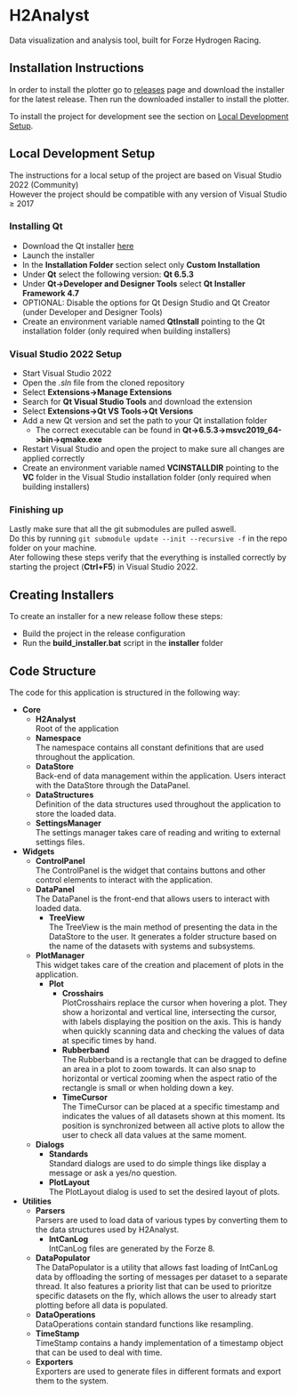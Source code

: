 # H2Analyst
 Data visualization and analysis tool, built for Forze Hydrogen Racing.

## Installation Instructions
In order to install the plotter go to [releases](https://github.com/StichtingFormulaZeroTeamDelft/H2Analyst/releases) page and download the installer for the latest release. Then run the downloaded installer to install the plotter.

To install the project for development see the section on [Local Development Setup](#local-development-setup).

## Local Development Setup
The instructions for a local setup of the project are based on Visual Studio 2022 (Community)\
However the project should be compatible with any version of Visual Studio $\geq$ 2017

### Installing Qt
- Download the Qt installer [here](https://www.qt.io/download-qt-installer-oss?hsCtaTracking=99d9dd4f-5681-48d2-b096-470725510d34%7C074ddad0-fdef-4e53-8aa8-5e8a876d6ab4)
- Launch the installer
- In the **Installation Folder** section select only **Custom Installation**
- Under **Qt** select the following version: **Qt 6.5.3**
- Under **Qt->Developer and Designer Tools** select **Qt Installer Framework 4.7**
- OPTIONAL: Disable the options for Qt Design Studio and Qt Creator (under Developer and Designer Tools)
- Create an environment variable named **QtInstall** pointing to the Qt installation folder (only required when building installers)

### Visual Studio 2022 Setup
- Start Visual Studio 2022
- Open the _.sln_ file from the cloned repository
- Select **Extensions->Manage Extensions**
- Search for **Qt Visual Studio Tools** and download the extension
- Select **Extensions->Qt VS Tools->Qt Versions**
- Add a new Qt version and set the path to your Qt installation folder
  - The correct executable can be found in **Qt->6.5.3->msvc2019_64->bin->qmake.exe**
- Restart Visual Studio and open the project to make sure all changes are applied correctly
- Create an environment variable named **VCINSTALLDIR** pointing to the **VC** folder in the Visual Studio installation folder (only required when building installers)

### Finishing up
Lastly make sure that all the git submodules are pulled aswell.\
Do this by running `git submodule update --init --recursive -f` in the repo folder on your machine.\
Ater following these steps verify that the everything is installed correctly by starting the project (**Ctrl+F5**) in Visual Studio 2022.

## Creating Installers
To create an installer for a new release follow these steps:
- Build the project in the release configuration
- Run the **build_installer.bat** script in the **installer** folder

## Code Structure

The code for this application is structured in the following way:

- **Core**
  - **H2Analyst**  
    Root of the application
  - **Namespace**  
    The namespace contains all constant definitions that are used throughout the application.
  - **DataStore**  
    Back-end of data management within the application. Users interact with the DataStore through the DataPanel.
  - **DataStructures**  
    Definition of the data structures used throughout the application to store the loaded data.
  - **SettingsManager**  
    The settings manager takes care of reading and writing to external settings files.
- **Widgets**
  - **ControlPanel**  
    The ControlPanel is the widget that contains buttons and other control elements to interact with the application.
  - **DataPanel**  
    The DataPanel is the front-end that allows users to interact with loaded data.
    - **TreeView**  
        The TreeView is the main method of presenting the data in the DataStore to the user. It generates a folder structure based on the name of the datasets with systems and subsystems. 
  - **PlotManager**  
    This widget takes care of the creation and placement of plots in the application.
    - **Plot**
      - **Crosshairs**  
        PlotCrosshairs replace the cursor when hovering a plot. They show a horizontal and vertical line, intersecting the cursor, with labels displaying the position on the axis. This is handy when quickly scanning data and checking the values of data at specific times by hand.
      - **Rubberband**  
        The Rubberband is a rectangle that can be dragged to define an area in a plot to zoom towards. It can also snap to horizontal or vertical zooming when the aspect ratio of the rectangle is small or when holding down a key.
      - **TimeCursor**  
        The TimeCursor can be placed at a specific timestamp and indicates the values of all datasets shown at this moment. Its position is synchronized between all active plots to allow the user to check all data values at the same moment. 
  - **Dialogs**
    - **Standards**  
        Standard dialogs are used to do simple things like display a message or ask a yes/no question.
    - **PlotLayout**  
        The PlotLayout dialog is used to set the desired layout of plots.
- **Utilities**
  - **Parsers**  
    Parsers are used to load data of various types by converting them to the data structures used by H2Analyst.
    - **IntCanLog**  
      IntCanLog files are generated by the Forze 8.
  - **DataPopulator**  
    The DataPopulator is a utility that allows fast loading of IntCanLog data by offloading the sorting of messages per dataset to a separate thread. It also features a priority list that can be used to prioritze specific datasets on the fly, which allows the user to already start plotting before all data is populated.
  - **DataOperations**  
    DataOperations contain standard functions like resampling.
  - **TimeStamp**  
    TimeStamp contains a handy implementation of a timestamp object that can be used to deal with time.
  - **Exporters**  
    Exporters are used to generate files in different formats and export them to the system.

